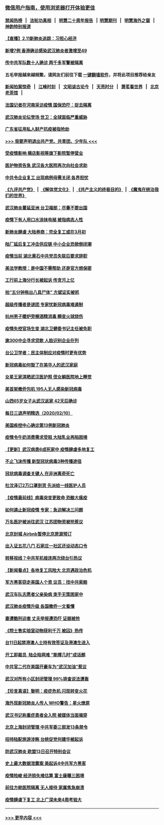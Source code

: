 ### [微信用户指南，使用浏览器打开体验更佳](https://github.com/gfw-breaker/banned-news1/blob/master/indexes/wechat-guide.md?t=0)
#### [禁闻热榜](热点新闻.md?t=0)  &nbsp;&nbsp;|&nbsp;&nbsp; [法轮功真相](https://github.com/gfw-breaker/truth/blob/master/README.md?t=0) &nbsp;&nbsp;|&nbsp;&nbsp; [明慧二十周年报告](https://github.com/gfw-breaker/mh-reports/blob/master/README.md?t=0) &nbsp;&nbsp;|&nbsp;&nbsp;[明慧期刊](https://github.com/gfw-breaker/mh-qikan) &nbsp;&nbsp;|&nbsp;&nbsp; [明慧海外之窗](https://github.com/gfw-breaker/mh-news/blob/master/README.md?t=0) &nbsp;&nbsp;|&nbsp;&nbsp; [神韵特别报道](https://github.com/gfw-breaker/mh-news/blob/master/shenyun.md?t=0)
#### [【直播】2.11新肺炎追踪：习担心经济](../pages/nsc413/n11861169.md?t=02112255) 
#### [新增7例 香港确诊感染武汉肺炎者激增至49](../pages/nsc413/n11861098.md?t=02112255) 
#### [传中共军队数十人确诊 两千多军警被隔离](../pages/nsc413/n11860992.md?t=02112255) 
#### 五毛举报越来越频繁，请网友们前往下载 [一键翻墙软件](https://github.com/gfw-breaker/ssr-accounts)，并将此项目推荐给亲友
#### [新闻拍案惊奇](https://github.com/gfw-breaker/banned-news1/blob/master/pages/link4.md) &nbsp;&nbsp;|&nbsp;&nbsp; [江峰时刻](https://github.com/gfw-breaker/banned-news1/blob/master/pages/link4.md) &nbsp;&nbsp;|&nbsp;&nbsp; [文昭谈古论今](https://github.com/gfw-breaker/banned-news1/blob/master/pages/link4.md) &nbsp;&nbsp;|&nbsp;&nbsp; [天亮时分](https://github.com/gfw-breaker/banned-news1/blob/master/pages/link4.md) &nbsp;&nbsp;|&nbsp;&nbsp; [萧茗看世界](https://github.com/gfw-breaker/banned-news1/blob/master/pages/link4.md) &nbsp;&nbsp;|&nbsp;&nbsp; [北京老茶馆](https://github.com/gfw-breaker/banned-news1/blob/master/pages/link4.md) &nbsp;&nbsp;|&nbsp;&nbsp; 
#### [法国记者在河南采访疫情 国保恐吓：捉去隔离](../pages/nsc413/n11860742.md?t=02112255) 
#### [武汉肺炎论坛登场 世卫：全球面临严重威胁](../pages/nsc413/n11860999.md?t=02112255) 
#### [广东省征用私人财产抗疫被指抢劫](../pages/nsc413/n11860913.md?t=02112255) 
#### [>>> 我要声明退出共产党、共青团、少年队 <<<](https://github.com/begood0513/goodnews/blob/master/quit/letter.md) 
#### [受疫情影响 横店影视等旗下影院暂停营业](../pages/nsc413/n11860921.md?t=02112255) 
#### [医护物资告急 武汉各大医院再次向社会求助](../pages/nsc413/n11860729.md?t=02112255) 
#### [中共令企业复工 出现病例毋需关闭 各界担忧](../pages/nsc413/n11860563.md?t=02112255) 
#### [《九评共产党》](https://github.com/begood0513/9ping.md/blob/master/README.md) &nbsp;|&nbsp; [《解体党文化》](../../../../jtdwh.md/blob/master/README.md)  &nbsp;|&nbsp; [《共产主义的终极目的》](../../../../gczydzjmd.md/blob/master/README.md) &nbsp;|&nbsp; [《魔鬼在统治我们的世界》](../../../../mgztzwmdsj.md/blob/master/README.md) 
#### [武汉肺炎蔓延亚洲 台卫福部：尽量不要出国](../pages/nsc413/n11860586.md?t=02112255) 
#### [疫情下有人用口水涂抹电梯 被指病态人性](../pages/nsc413/n11860618.md?t=02112255) 
#### [新肺炎肆虐 大陆券商：完全复工或在3月初](../pages/nsc413/n11860445.md?t=02112255) 
#### [陆厂延后复工冲击供应链 中小企业恐掀倒闭潮](../pages/nsc413/n11859772.md?t=02112255) 
#### [疫情当前 湖北黄石中共党员失联后要求辞职](../pages/nsc413/n11860118.md?t=02112255) 
#### [美法学教授：是中国不需帮助 还是官方想保密](../pages/nsc413/n11859492.md?t=02112255) 
#### [工行前上海分行长被起诉 传贪污上亿](../pages/nsc413/n11860139.md?t=02112255) 
#### [拍“五分钟拖出八具尸体” 方斌证实被抓](../pages/nsc413/n11860090.md?t=02112255) 
#### [超级传播者是谜团 专家忧新冠病毒难遏制](../pages/nsc413/n11859686.md?t=02112255) 
#### [杭州男子暖炉旁擦酒精消毒 瞬变火球烧伤](../pages/nsc413/n11860071.md?t=02112255) 
#### [疫情失控官场生变 湖北卫健委书记主任被免职](../pages/nsc413/n11859848.md?t=02112255) 
#### [逾300中企寻求贷款 人脸识别企业在列](../pages/nsc413/n11860100.md?t=02112255) 
#### [台公卫学者：民主体制应对疫情时更有优势](../pages/nsc413/n11860023.md?t=02112255) 
#### [新冠病毒如何毁了在美华人的武汉家庭](../pages/nsc413/n11859524.md?t=02112255) 
#### [女星王家淇晒武汉医护照 侄女躺医院地上睡觉](../pages/nsc413/n11859756.md?t=02112255) 
#### [美首架撤侨包机 195人无人感染新冠病毒](../pages/nsc413/n11859908.md?t=02112255) 
#### [山西65岁女子从武汉返家 42天后确诊](../pages/nsc413/n11859912.md?t=02112255) 
#### [每日三退声明精选（2020/02/10）](../pages/nsc413/n11860031.md?t=02112255) 
#### [美国疾控中心确诊第13例新冠肺炎](../pages/nsc413/n11859966.md?t=02112255) 
#### [疫情令牛奶消费需求受阻 大陆乳业再陷困境](../pages/nsc413/n11859859.md?t=02112255) 
#### [【更新】武汉病患6成死家中 疫情肆虐多地复工](../pages/nsc413/n11801312.md?t=02112255) 
#### [不止飞沫传播 新型冠状病毒3种传播途径](../pages/nsc413/n11859060.md?t=02112255) 
#### [冠状病毒调查关键人 在非洲离奇死亡](../pages/nsc413/n11859798.md?t=02112255) 
#### [杜汶泽订2万口罩到货 先派给一线医护人员](../pages/nsc413/n11859214.md?t=02112255) 
#### [【疫情最前线】病毒突变更致命 恐酿大瘟疫](../pages/nsc413/n11859604.md?t=02112255) 
#### [如何遏止新冠疫情 专家：急迫解决三问题](../pages/nsc413/n11859685.md?t=02112255) 
#### [万名医护被派往武汉 江苏团物资被抢惹议](../pages/nsc413/n11859585.md?t=02112255) 
#### [北京封城 Airbnb暂停北京房源预订](../pages/nsc413/n11859659.md?t=02112255) 
#### [出入证五花八门 石家庄一社区还设动态口令](../pages/nsc413/n11859510.md?t=02112255) 
#### [转移视线？中共军机接连两次绕台引热议](../pages/nsc413/n11859346.md?t=02112255) 
#### [【新闻看点】各地复工风险大 北京遇政治危机](../pages/nsc413/n11859164.md?t=02112255) 
#### [军方黑客窃走美国人个资 议员：找中共索赔](../pages/nsc413/n11859371.md?t=02112255) 
#### [武汉车队志愿者父亲染病 束手无策困家中](../pages/nsc413/n11859117.md?t=02112255) 
#### [武汉肺炎疫情升级 各国撤侨一文看懂](../pages/nsc413/n11859313.md?t=02112255) 
#### [妻遭酷刑迫害 丈夫举报遭恐吓 证据被抢](../pages/nsc413/n11858478.md?t=02112255) 
#### [《院士售实验室动物获利千万 被囚》热传](../pages/nsc413/n11859316.md?t=02112255) 
#### [台11日起禁港澳人士持有效签证及港澳生进入](../pages/nsc413/n11858423.md?t=02112255) 
#### [开工即裁员  陆企陷两难 “能撑几时”成话题](../pages/nsc413/n11859127.md?t=02112255) 
#### [中共官二代在美国开豪车为“武汉加油”惹议](../pages/nsc413/n11859039.md?t=02112255) 
#### [武汉对所有小区封闭管理 99%排查说法遭轰](../pages/nsc413/n11859264.md?t=02112255) 
#### [【珍言真语】黎明：疫症危机 闪现转变火花](../pages/nsc413/n11859199.md?t=02112255) 
#### [海外现新冠肺炎人传人 WHO警告：星火燎原](../pages/nsc413/n11859252.md?t=02112255) 
#### [武汉书记称重症患者全入院 被媒体当面揭穿](../pages/nsc413/n11859218.md?t=02112255) 
#### [北京上海封闭管理 中共军委三部发13条禁令](../pages/nsc413/n11859098.md?t=02112255) 
#### [招待陆配旅游涉贿 台统促党何建华被起诉](../pages/nsc413/n11858696.md?t=02112255) 
#### [防武汉肺炎 欧盟13日召开特别会议](../pages/nsc413/n11859088.md?t=02112255) 
#### [史上最大数据泄露案 美起诉4中共军方黑客](../pages/nsc413/n11859115.md?t=02112255) 
#### [疫情险峻 经济损失难估算 富士康曝三困境](../pages/nsc413/n11859120.md?t=02112255) 
#### [前往方舱医院隔离 无人接待 家属焦急崩溃](../pages/nsc413/n11859068.md?t=02112255) 
#### [疫情肆虐下复工 北上广深未来4周考验大](../pages/nsc413/n11859066.md?t=02112255) 

----
#### [ >>> 更早内容 <<< ](../indexes/nsc413-earlier.md)
